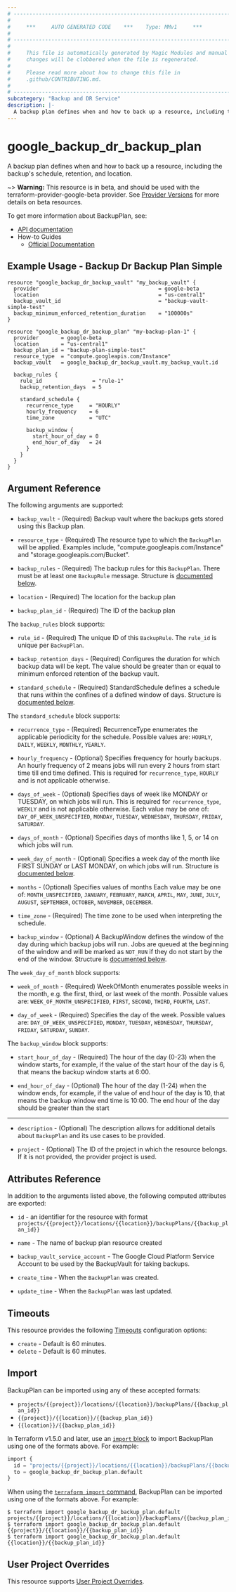 ```yaml
---
# ----------------------------------------------------------------------------
#
#     ***     AUTO GENERATED CODE    ***    Type: MMv1     ***
#
# ----------------------------------------------------------------------------
#
#     This file is automatically generated by Magic Modules and manual
#     changes will be clobbered when the file is regenerated.
#
#     Please read more about how to change this file in
#     .github/CONTRIBUTING.md.
#
# ----------------------------------------------------------------------------
subcategory: "Backup and DR Service"
description: |-
  A backup plan defines when and how to back up a resource, including the backup's schedule, retention, and location.
---
```


# google_backup_dr_backup_plan

A backup plan defines when and how to back up a resource, including the backup's schedule, retention, and location.

~> **Warning:** This resource is in beta, and should be used with the terraform-provider-google-beta provider.
See [Provider Versions](https://terraform.io/docs/providers/google/guides/provider_versions.html) for more details on beta resources.

To get more information about BackupPlan, see:

* [API documentation](https://cloud.google.com/backup-disaster-recovery/docs/reference/rest)
* How-to Guides
    * [Official Documentation](https://cloud.google.com/backup-disaster-recovery/docs)

## Example Usage - Backup Dr Backup Plan Simple


```hcl
resource "google_backup_dr_backup_vault" "my_backup_vault" {
  provider                                      = google-beta
  location                                      = "us-central1"
  backup_vault_id                               = "backup-vault-simple-test"
  backup_minimum_enforced_retention_duration    = "100000s"
}

resource "google_backup_dr_backup_plan" "my-backup-plan-1" {
  provider       = google-beta
  location       = "us-central1"
  backup_plan_id = "backup-plan-simple-test"
  resource_type  = "compute.googleapis.com/Instance"
  backup_vault   = google_backup_dr_backup_vault.my_backup_vault.id

  backup_rules {
    rule_id                = "rule-1"
    backup_retention_days  = 5

    standard_schedule {
      recurrence_type     = "HOURLY"
      hourly_frequency    = 6
      time_zone           = "UTC"

      backup_window {
        start_hour_of_day = 0
        end_hour_of_day   = 24
      }
    }
  }
}
```

## Argument Reference

The following arguments are supported:


* `backup_vault` -
  (Required)
  Backup vault where the backups gets stored using this Backup plan.

* `resource_type` -
  (Required)
  The resource type to which the `BackupPlan` will be applied. Examples include, "compute.googleapis.com/Instance" and "storage.googleapis.com/Bucket".

* `backup_rules` -
  (Required)
  The backup rules for this `BackupPlan`. There must be at least one `BackupRule` message.
  Structure is [documented below](#nested_backup_rules).

* `location` -
  (Required)
  The location for the backup plan

* `backup_plan_id` -
  (Required)
  The ID of the backup plan


<a name="nested_backup_rules"></a>The `backup_rules` block supports:

* `rule_id` -
  (Required)
  The unique ID of this `BackupRule`. The `rule_id` is unique per `BackupPlan`.

* `backup_retention_days` -
  (Required)
  Configures the duration for which backup data will be kept. The value should be greater than or equal to minimum enforced retention of the backup vault.

* `standard_schedule` -
  (Required)
  StandardSchedule defines a schedule that runs within the confines of a defined window of days.
  Structure is [documented below](#nested_backup_rules_backup_rules_standard_schedule).


<a name="nested_backup_rules_backup_rules_standard_schedule"></a>The `standard_schedule` block supports:

* `recurrence_type` -
  (Required)
  RecurrenceType enumerates the applicable periodicity for the schedule.
  Possible values are: `HOURLY`, `DAILY`, `WEEKLY`, `MONTHLY`, `YEARLY`.

* `hourly_frequency` -
  (Optional)
  Specifies frequency for hourly backups. An hourly frequency of 2 means jobs will run every 2 hours from start time till end time defined.
  This is required for `recurrence_type`, `HOURLY` and is not applicable otherwise.

* `days_of_week` -
  (Optional)
  Specifies days of week like MONDAY or TUESDAY, on which jobs will run. This is required for `recurrence_type`, `WEEKLY` and is not applicable otherwise.
  Each value may be one of: `DAY_OF_WEEK_UNSPECIFIED`, `MONDAY`, `TUESDAY`, `WEDNESDAY`, `THURSDAY`, `FRIDAY`, `SATURDAY`.

* `days_of_month` -
  (Optional)
  Specifies days of months like 1, 5, or 14 on which jobs will run.

* `week_day_of_month` -
  (Optional)
  Specifies a week day of the month like FIRST SUNDAY or LAST MONDAY, on which jobs will run.
  Structure is [documented below](#nested_backup_rules_backup_rules_standard_schedule_week_day_of_month).

* `months` -
  (Optional)
  Specifies values of months
  Each value may be one of: `MONTH_UNSPECIFIED`, `JANUARY`, `FEBRUARY`, `MARCH`, `APRIL`, `MAY`, `JUNE`, `JULY`, `AUGUST`, `SEPTEMBER`, `OCTOBER`, `NOVEMBER`, `DECEMBER`.

* `time_zone` -
  (Required)
  The time zone to be used when interpreting the schedule.

* `backup_window` -
  (Optional)
  A BackupWindow defines the window of the day during which backup jobs will run. Jobs are queued at the beginning of the window and will be marked as
  `NOT_RUN` if they do not start by the end of the window.
  Structure is [documented below](#nested_backup_rules_backup_rules_standard_schedule_backup_window).


<a name="nested_backup_rules_backup_rules_standard_schedule_week_day_of_month"></a>The `week_day_of_month` block supports:

* `week_of_month` -
  (Required)
  WeekOfMonth enumerates possible weeks in the month, e.g. the first, third, or last week of the month.
  Possible values are: `WEEK_OF_MONTH_UNSPECIFIED`, `FIRST`, `SECOND`, `THIRD`, `FOURTH`, `LAST`.

* `day_of_week` -
  (Required)
  Specifies the day of the week.
  Possible values are: `DAY_OF_WEEK_UNSPECIFIED`, `MONDAY`, `TUESDAY`, `WEDNESDAY`, `THURSDAY`, `FRIDAY`, `SATURDAY`, `SUNDAY`.

<a name="nested_backup_rules_backup_rules_standard_schedule_backup_window"></a>The `backup_window` block supports:

* `start_hour_of_day` -
  (Required)
  The hour of the day (0-23) when the window starts, for example, if the value of the start hour of the day is 6, that means the backup window starts at 6:00.

* `end_hour_of_day` -
  (Optional)
  The hour of the day (1-24) when the window ends, for example, if the value of end hour of the day is 10, that means the backup window end time is 10:00.
  The end hour of the day should be greater than the start

- - -


* `description` -
  (Optional)
  The description allows for additional details about `BackupPlan` and its use cases to be provided.

* `project` - (Optional) The ID of the project in which the resource belongs.
    If it is not provided, the provider project is used.


## Attributes Reference

In addition to the arguments listed above, the following computed attributes are exported:

* `id` - an identifier for the resource with format `projects/{{project}}/locations/{{location}}/backupPlans/{{backup_plan_id}}`

* `name` -
  The name of backup plan resource created

* `backup_vault_service_account` -
  The Google Cloud Platform Service Account to be used by the BackupVault for taking backups.

* `create_time` -
  When the `BackupPlan` was created.

* `update_time` -
  When the `BackupPlan` was last updated.


## Timeouts

This resource provides the following
[Timeouts](https://developer.hashicorp.com/terraform/plugin/sdkv2/resources/retries-and-customizable-timeouts) configuration options:

- `create` - Default is 60 minutes.
- `delete` - Default is 60 minutes.

## Import


BackupPlan can be imported using any of these accepted formats:

* `projects/{{project}}/locations/{{location}}/backupPlans/{{backup_plan_id}}`
* `{{project}}/{{location}}/{{backup_plan_id}}`
* `{{location}}/{{backup_plan_id}}`


In Terraform v1.5.0 and later, use an [`import` block](https://developer.hashicorp.com/terraform/language/import) to import BackupPlan using one of the formats above. For example:

```tf
import {
  id = "projects/{{project}}/locations/{{location}}/backupPlans/{{backup_plan_id}}"
  to = google_backup_dr_backup_plan.default
}
```

When using the [`terraform import` command](https://developer.hashicorp.com/terraform/cli/commands/import), BackupPlan can be imported using one of the formats above. For example:

```
$ terraform import google_backup_dr_backup_plan.default projects/{{project}}/locations/{{location}}/backupPlans/{{backup_plan_id}}
$ terraform import google_backup_dr_backup_plan.default {{project}}/{{location}}/{{backup_plan_id}}
$ terraform import google_backup_dr_backup_plan.default {{location}}/{{backup_plan_id}}
```

## User Project Overrides

This resource supports [User Project Overrides](https://registry.terraform.io/providers/hashicorp/google/latest/docs/guides/provider_reference#user_project_override).
